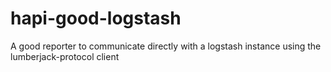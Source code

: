 # hapi-good-logstash
A good reporter to communicate directly with a logstash instance using the lumberjack-protocol client

